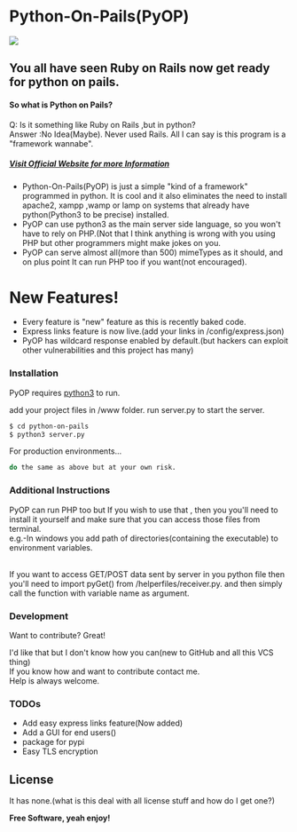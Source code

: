 # Python-On-Pails(PyOP)
![](https://procodie.github.io/assets/img/pyop/PyOP_small.png)
## You all have seen Ruby on Rails now get ready for python on pails.
#### So what is Python on Pails?
Q: Is it something like Ruby on Rails ,but in python?\
Answer :No Idea(Maybe). Never used Rails. All I can say is this program is a "framework wannabe".

##### [Visit Official Website for more Information](https://procodie.github.io)
- Python-On-Pails(PyOP) is just a simple "kind of a framework" programmed in python. It is cool and it also  eliminates the need to install apache2, xampp ,wamp or lamp on systems that already have python(Python3 to be precise) installed.
- PyOP can use python3 as the main server side language, so you won't have to rely on PHP.(Not that I think anything is wrong with you using PHP but other programmers might make jokes on you.
- PyOP can serve almost all(more than 500) mimeTypes as it should, and on plus point It can run PHP too if you want(not encouraged).

# New Features!

  - Every feature is "new" feature as this is recently baked code.
  - Express links feature is now live.(add your links in /config/express.json)
  - PyOP has wildcard response enabled by default.(but hackers can exploit other vulnerabilities and this project has many)

### Installation
PyOP requires [python3](https://www.python.org/) to run.

add your project files in /www folder.
run server.py to start the server.

```sh
$ cd python-on-pails
$ python3 server.py
```

For production environments...

```sh
do the same as above but at your own risk.
```

### Additional Instructions
PyOP can run PHP too but If you wish to use that , then you you'll need to install it yourself and make sure that you can access those files from terminal.\
e.g.-In windows you add path of directories(containing the executable) to environment variables.

 \
 If you want to access GET/POST data sent by server in you python file then you'll need to import pyGet() from /helperfiles/receiver.py. and then simply call the function with variable name as argument.





### Development

Want to contribute? Great!

I'd like that but I don't know how you can(new to GitHub and all this VCS thing)\
If you know how and want to contribute contact me.\
Help is always welcome.

### TODOs

 - Add easy express links feature(Now added)
 - Add a GUI for end users()
 - package for pypi
 - Easy TLS encryption

License
----

It has none.(what is this deal with all license stuff and how do I get one?)


**Free Software, yeah enjoy!**

